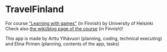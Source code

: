 # TravelFinland
For course <a href="http://www.cs.helsinki.fi/courses/582525/2015/k/k/1" target="_blank">"Learning with games"</a> (in Finnish) by University of Helsinki
<br>
Check also <a href="https://wiki.helsinki.fi/display/plcwiki/PLCwiki" target="_blank">the wiki/blog page of the course</a> (in Finnish)!

This app is made by Arttu Ylhävuori (planning, coding, technical executing) and Elina Pirinen (planning, contents of the app, tasks)

